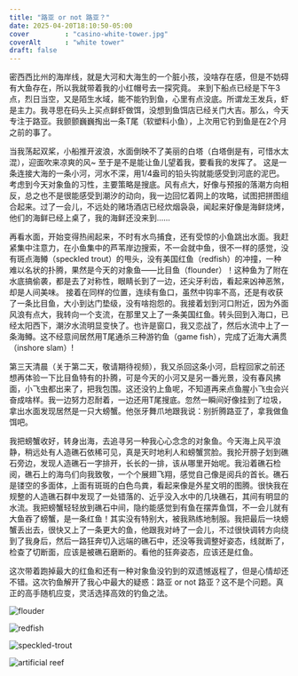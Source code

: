 ```yaml
---
title: "路亚 or not 路亚？"
date: 2025-04-20T18:10:50-05:00
cover         : "casino-white-tower.jpg"
coverAlt      : "white tower"
draft: false
---
```


密西西比州的海岸线，就是大河和大海生的一个脏小孩，没啥存在感，但是不妨碍有大鱼存在，所以我就带着我的小红帽号去一探究竟。
来到下船点已经是下午3点，烈日当空，又是陌生水域，能不能钓到鱼，心里有点没底。所谓龙王发兵，虾是主力。我寻思在码头上买点鲜虾做饵，没想到鱼饵店已经关门大吉。那么，今天专注于路亚。我颤颤巍巍掏出一条T尾（软塑料小鱼），上次用它钓到鱼是在2个月之前的事了。

当我荡起双桨，小船推开波浪，水面倒映不了美丽的白塔（白塔倒是有，可惜水太混），迎面吹来凉爽的风~ 至于是不是能让鱼儿望着我，要看我的发挥了。
这是一条连接大海的一条小河，河水不深，用1/4盎司的铅头钩就能感受到河底的泥巴。考虑到今天对象鱼的习性，主要策略是搜底。风有点大，好像与预报的落潮方向相反，总之也不是很能感受到潮汐的动向，我一边回忆着网上的攻略，试图把拼图组合起来。过了一会儿，不远处的赌场酒店已经炊烟袅袅，闻起来好像是海鲜烧烤，他们的海鲜已经上桌了，我的海鲜还没来到……

再看水面，开始变得热闹起来，不时有水鸟捕食，还有受惊的小鱼跳出水面。我赶紧集中注意力，在小鱼集中的芦苇岸边搜索，不一会就中鱼，很不一样的感觉，没有斑点海鳟（speckled trout）的甩头，没有美国红鱼（redfish）的冲撞，一种难以名状的扑腾，果然是今天的对象鱼——比目鱼（flounder）！这种鱼为了附在水底搞偷袭，都是去了对称性，眼睛长到了一边，还尖牙利齿，看起来凶神恶煞，却是人间美味。
接着在同样的位置，连续有鱼口，虽然中钩率不高，还是有收获了一条比目鱼，大小到达门垫级，没有啥抱怨的。我接着划到河口附近，因为外面风浪有点大，我转向一个支流，在那里又上了一条美国红鱼。转头回到入海口，已经太阳西下，潮汐水流明显变快了。也许是窗口，我又恋战了，然后水流中上了一条海鳟。这不经意间居然用T尾通杀三种游钓鱼（game fish），完成了近海大满贯（inshore slam）!

第三天清晨（关于第二天，敬请期待视频），我又杀回这条小河，启程回家之前还想再体验一下比目鱼特有的扑腾，可是今天的小河又是另一番光景，没有春风拂面，小飞虫都出来了，把我包围。这还没钓上鱼呢，不知道再来点鱼腥小飞虫会兴奋成啥样。我一边努力忍耐着，一边还用T尾搜底。忽然一瞬间好像挂到了垃圾，拿出水面发现居然是一只大螃蟹。他张牙舞爪地跟我说：别折腾路亚了，拿我做鱼饵吧。

我把螃蟹收好，转身出海，去追寻另一种我心心念念的对象鱼。今天海上风平浪静，稍远处有人造礁石依稀可见，真是天时地利人和螃蟹赏脸。我抡开膀子划到礁石旁边，发现人造礁石一字排开，长长的一排，该从哪里开始呢。我沿着礁石检阅，礁石上的海鸟们向我致敬，一个个展翅飞翔，感觉自己像是阅兵的首长。礁石是镂空的多面体，上面有斑斑的白色鸟粪，看起来像是外星文明的图腾。很快我在规整的人造礁石群中发现了一处错落的、近乎没入水中的几块礁石，其间有明显的水流。我把螃蟹轻轻放到礁石中间，隐约能感觉到有鱼在摆弄鱼饵，不一会儿就有大鱼吞了螃蟹，是一条红鱼！其实没有特别大，被我熟练地制服。我把最后一块螃蟹丢出去，很快又上了一条更大的鱼，他跟我对峙了一会儿，不过很快调转方向绕到了我身后，然后一路狂奔切入远端的礁石中，还没等我调整好姿态，线就断了，检查了切断面，应该是被礁石磨断的。看他的狂奔姿态，应该还是红鱼。

这次带着跑掉最大的红鱼和还有一种对象鱼没钓到的双遗憾返程了，但是心情却还不错。这次钓鱼解开了我心中最大的疑惑：路亚 or not 路亚？这不是个问题。真正的高手随机应变，灵活选择高效的钓鱼之法。


![flouder](flounder.jpg)

![redfish](redfish.png)

![speckled-trout](speckled-trout.jpg)

![artificial reef](artificial-reef.jpg)